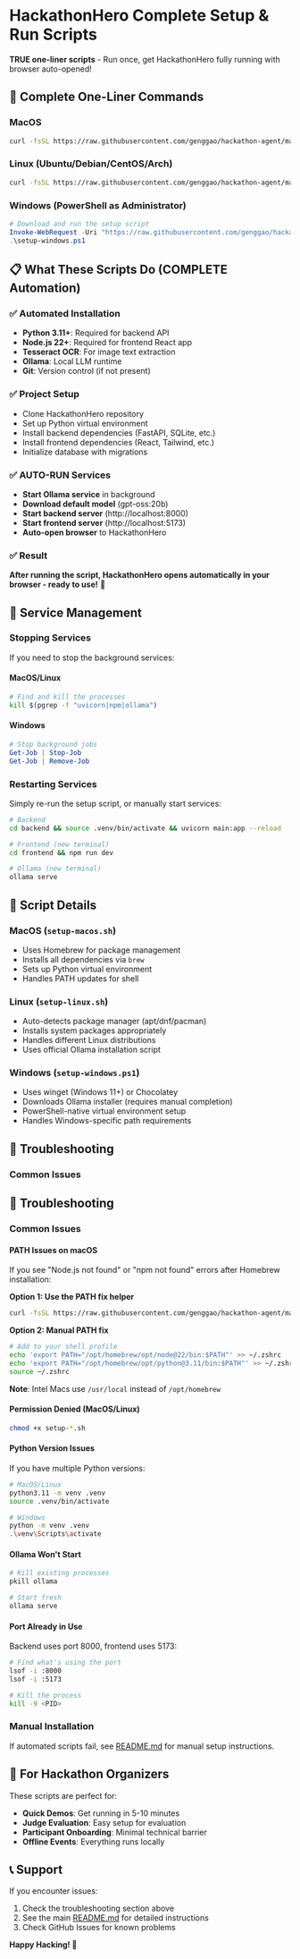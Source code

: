 # HackathonHero Complete Setup & Run Scripts

**TRUE one-liner scripts** - Run once, get HackathonHero fully running with browser auto-opened!

## 🚀 Complete One-Liner Commands

### MacOS
```bash
curl -fsSL https://raw.githubusercontent.com/genggao/hackathon-agent/main/setup-macos.sh | bash
```

### Linux (Ubuntu/Debian/CentOS/Arch)
```bash
curl -fsSL https://raw.githubusercontent.com/genggao/hackathon-agent/main/setup-linux.sh | bash
```

### Windows (PowerShell as Administrator)
```powershell
# Download and run the setup script
Invoke-WebRequest -Uri "https://raw.githubusercontent.com/genggao/hackathon-agent/main/setup-windows.ps1" -OutFile "setup-windows.ps1"
.\setup-windows.ps1
```

## 📋 What These Scripts Do (COMPLETE Automation)

### ✅ Automated Installation
- **Python 3.11+**: Required for backend API
- **Node.js 22+**: Required for frontend React app
- **Tesseract OCR**: For image text extraction
- **Ollama**: Local LLM runtime
- **Git**: Version control (if not present)

### ✅ Project Setup
- Clone HackathonHero repository
- Set up Python virtual environment
- Install backend dependencies (FastAPI, SQLite, etc.)
- Install frontend dependencies (React, Tailwind, etc.)
- Initialize database with migrations

### ✅ AUTO-RUN Services
- **Start Ollama service** in background
- **Download default model** (gpt-oss:20b)
- **Start backend server** (http://localhost:8000)
- **Start frontend server** (http://localhost:5173)
- **Auto-open browser** to HackathonHero

### ✅ Result
**After running the script, HackathonHero opens automatically in your browser - ready to use!** 🎉

## 🔧 Service Management

### Stopping Services
If you need to stop the background services:

#### MacOS/Linux
```bash
# Find and kill the processes
kill $(pgrep -f "uvicorn|npm|ollama")
```

#### Windows
```powershell
# Stop background jobs
Get-Job | Stop-Job
Get-Job | Remove-Job
```

### Restarting Services
Simply re-run the setup script, or manually start services:

```bash
# Backend
cd backend && source .venv/bin/activate && uvicorn main:app --reload

# Frontend (new terminal)
cd frontend && npm run dev

# Ollama (new terminal)
ollama serve
```

## 🔧 Script Details

### MacOS (`setup-macos.sh`)
- Uses Homebrew for package management
- Installs all dependencies via `brew`
- Sets up Python virtual environment
- Handles PATH updates for shell

### Linux (`setup-linux.sh`)
- Auto-detects package manager (apt/dnf/pacman)
- Installs system packages appropriately
- Handles different Linux distributions
- Uses official Ollama installation script

### Windows (`setup-windows.ps1`)
- Uses winget (Windows 11+) or Chocolatey
- Downloads Ollama installer (requires manual completion)
- PowerShell-native virtual environment setup
- Handles Windows-specific path requirements

## 🐛 Troubleshooting

### Common Issues

## 🐛 Troubleshooting

### Common Issues

#### PATH Issues on macOS
If you see "Node.js not found" or "npm not found" errors after Homebrew installation:

**Option 1: Use the PATH fix helper**
```bash
curl -fsSL https://raw.githubusercontent.com/genggao/hackathon-agent/main/fix-macos-path.sh | bash
```

**Option 2: Manual PATH fix**
```bash
# Add to your shell profile
echo 'export PATH="/opt/homebrew/opt/node@22/bin:$PATH"' >> ~/.zshrc
echo 'export PATH="/opt/homebrew/opt/python@3.11/bin:$PATH"' >> ~/.zshrc
source ~/.zshrc
```

**Note**: Intel Macs use `/usr/local` instead of `/opt/homebrew`

#### Permission Denied (MacOS/Linux)
```bash
chmod +x setup-*.sh
```

#### Python Version Issues
If you have multiple Python versions:
```bash
# MacOS/Linux
python3.11 -m venv .venv
source .venv/bin/activate

# Windows
python -m venv .venv
.\venv\Scripts\activate
```

#### Ollama Won't Start
```bash
# Kill existing processes
pkill ollama

# Start fresh
ollama serve
```

#### Port Already in Use
Backend uses port 8000, frontend uses 5173:
```bash
# Find what's using the port
lsof -i :8000
lsof -i :5173

# Kill the process
kill -9 <PID>
```

### Manual Installation
If automated scripts fail, see [README.md](README.md) for manual setup instructions.

## 🎯 For Hackathon Organizers

These scripts are perfect for:
- **Quick Demos**: Get running in 5-10 minutes
- **Judge Evaluation**: Easy setup for evaluation
- **Participant Onboarding**: Minimal technical barrier
- **Offline Events**: Everything runs locally

## 📞 Support

If you encounter issues:
1. Check the troubleshooting section above
2. See the main [README.md](README.md) for detailed instructions
3. Check GitHub Issues for known problems

**Happy Hacking! 🚀**
